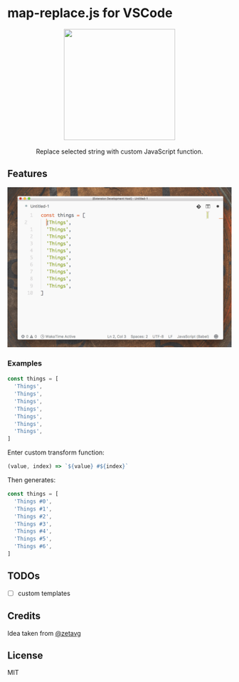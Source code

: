 # map-replace.js for VSCode

<p align="center">
  <img src="https://cdn.rawgit.com/Yukaii/map-replace.js/7a4fe9b4/doc/images/logo.png" width="250" height="250">
</p>

<p align="center">
Replace selected string with custom JavaScript function.
</p>

## Features

![gif](doc/images/map-replace-js.gif)

### Examples

```javascript
const things = [
  'Things',
  'Things',
  'Things',
  'Things',
  'Things',
  'Things',
  'Things',
]
```

Enter custom transform function:

```javascript
(value, index) => `${value} #${index}`
```

Then generates:

```javascript
const things = [
  'Things #0',
  'Things #1',
  'Things #2',
  'Things #3',
  'Things #4',
  'Things #5',
  'Things #6',
]
```

## TODOs

- [ ] custom templates

## Credits

Idea taken from [@zetavg](https://github.com/zetavg)

## License

MIT
